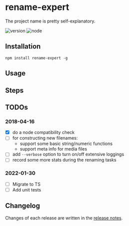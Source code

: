 # rename-expert

The project name is pretty self-explanatory.

![version](https://img.shields.io/badge/version-1.0.0-blue.svg)
![node](https://img.shields.io/badge/node-%3E%3D8.5.0-brightgreen.svg)

## Installation

```
npm install rename-expert -g
```

## Usage

## Steps

## TODOs

### 2018-04-16

- [x] do a node compatibility check
- [ ] for constructing new filenames:
  - support some basic string/numeric functions
  - support meta info for media files
- [ ] add `--verbose` option to turn on/off extensive loggings
- [ ] record some more stats during the renaming tasks

### 2022-01-30

- [ ] Migrate to TS
- [ ] Add unit tests

## Changelog

Changes of each release are written in the [release notes](https://github.com/DMXL/rename-expert/releases).
